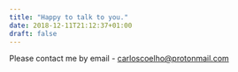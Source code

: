 ```yaml
---
title: "Happy to talk to you."
date: 2018-12-11T21:12:37+01:00
draft: false
---
```


 Please contact me by email - <carloscoelho@protonmail.com>
